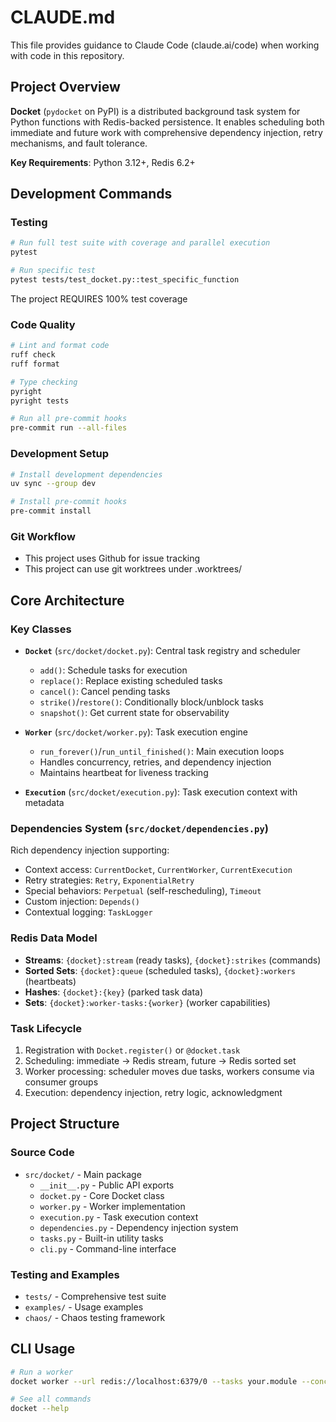 # CLAUDE.md

This file provides guidance to Claude Code (claude.ai/code) when working with code in this repository.

## Project Overview

**Docket** (`pydocket` on PyPI) is a distributed background task system for Python functions with Redis-backed persistence. It enables scheduling both immediate and future work with comprehensive dependency injection, retry mechanisms, and fault tolerance.

**Key Requirements**: Python 3.12+, Redis 6.2+

## Development Commands

### Testing

```bash
# Run full test suite with coverage and parallel execution
pytest

# Run specific test
pytest tests/test_docket.py::test_specific_function

```

The project REQUIRES 100% test coverage

### Code Quality

```bash
# Lint and format code
ruff check
ruff format

# Type checking
pyright
pyright tests

# Run all pre-commit hooks
pre-commit run --all-files
```

### Development Setup

```bash
# Install development dependencies
uv sync --group dev

# Install pre-commit hooks
pre-commit install
```

### Git Workflow

- This project uses Github for issue tracking
- This project can use git worktrees under .worktrees/

## Core Architecture

### Key Classes

- **`Docket`** (`src/docket/docket.py`): Central task registry and scheduler

  - `add()`: Schedule tasks for execution
  - `replace()`: Replace existing scheduled tasks
  - `cancel()`: Cancel pending tasks
  - `strike()`/`restore()`: Conditionally block/unblock tasks
  - `snapshot()`: Get current state for observability

- **`Worker`** (`src/docket/worker.py`): Task execution engine

  - `run_forever()`/`run_until_finished()`: Main execution loops
  - Handles concurrency, retries, and dependency injection
  - Maintains heartbeat for liveness tracking

- **`Execution`** (`src/docket/execution.py`): Task execution context with metadata

### Dependencies System (`src/docket/dependencies.py`)

Rich dependency injection supporting:

- Context access: `CurrentDocket`, `CurrentWorker`, `CurrentExecution`
- Retry strategies: `Retry`, `ExponentialRetry`
- Special behaviors: `Perpetual` (self-rescheduling), `Timeout`
- Custom injection: `Depends()`
- Contextual logging: `TaskLogger`

### Redis Data Model

- **Streams**: `{docket}:stream` (ready tasks), `{docket}:strikes` (commands)
- **Sorted Sets**: `{docket}:queue` (scheduled tasks), `{docket}:workers` (heartbeats)
- **Hashes**: `{docket}:{key}` (parked task data)
- **Sets**: `{docket}:worker-tasks:{worker}` (worker capabilities)

### Task Lifecycle

1. Registration with `Docket.register()` or `@docket.task`
2. Scheduling: immediate → Redis stream, future → Redis sorted set
3. Worker processing: scheduler moves due tasks, workers consume via consumer groups
4. Execution: dependency injection, retry logic, acknowledgment

## Project Structure

### Source Code

- `src/docket/` - Main package
  - `__init__.py` - Public API exports
  - `docket.py` - Core Docket class
  - `worker.py` - Worker implementation
  - `execution.py` - Task execution context
  - `dependencies.py` - Dependency injection system
  - `tasks.py` - Built-in utility tasks
  - `cli.py` - Command-line interface

### Testing and Examples

- `tests/` - Comprehensive test suite
- `examples/` - Usage examples
- `chaos/` - Chaos testing framework

## CLI Usage

```bash
# Run a worker
docket worker --url redis://localhost:6379/0 --tasks your.module --concurrency 4

# See all commands
docket --help
```
